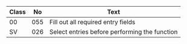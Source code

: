 |Class|No|Text|
|---|---|---|
|00|055|Fill out all required entry fields|
|SV|026|Select entries before performing the function|